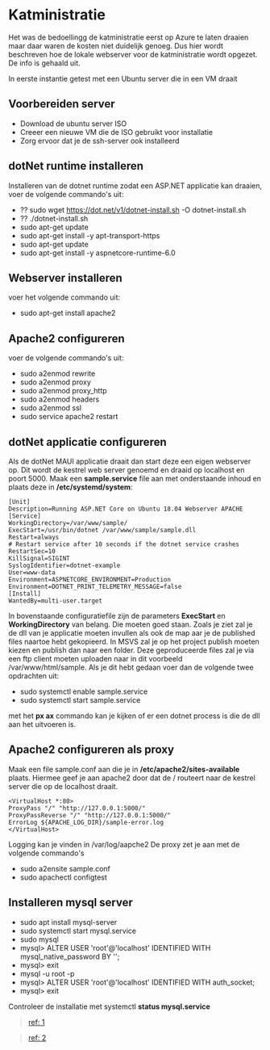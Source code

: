 # Katministratie

Het was de bedoellingg de katministratie eerst op Azure te laten draaien maar daar waren de kosten niet duidelijk genoeg. Dus hier wordt beschreven hoe de lokale webserver voor de katministratie wordt opgezet. De info is gehaald uit.

In eerste instantie getest met een Ubuntu server die in een VM draait

## Voorbereiden server
- Download de ubuntu server ISO
- Creeer een nieuwe VM die de ISO gebruikt voor installatie
- Zorg ervoor dat je de ssh-server ook installeerd

## dotNet runtime installeren
Installeren van de dotnet runtime zodat een ASP.NET applicatie kan draaien, voer de volgende commando's uit: 
- ?? sudo wget https://dot.net/v1/dotnet-install.sh -O dotnet-install.sh
- ?? ./dotnet-install.sh
- sudo apt-get update
- sudo apt-get install -y apt-transport-https
- sudo apt-get update
- sudo apt-get install -y aspnetcore-runtime-6.0

## Webserver installeren
voer het volgende commando uit:
- sudo apt-get install apache2

## Apache2 configureren
voer de volgende commando's uit:
- sudo a2enmod rewrite
- sudo a2enmod proxy
- sudo a2enmod proxy_http
- sudo a2enmod headers
- sudo a2enmod ssl
- sudo service apache2 restart

## dotNet applicatie configureren
Als de dotNet MAUI applicatie draait dan start deze een eigen webserver op. Dit wordt de kestrel web server genoemd en draaid op localhost en poort 5000.
Maak een **sample.service** file aan met onderstaande inhoud en plaats deze in **/etc/systemd/system**:
```
[Unit]
Description=Running ASP.NET Core on Ubuntu 18.04 Webserver APACHE
[Service]
WorkingDirectory=/var/www/sample/
ExecStart=/usr/bin/dotnet /var/www/sample/sample.dll
Restart=always
# Restart service after 10 seconds if the dotnet service crashes
RestartSec=10
KillSignal=SIGINT
SyslogIdentifier=dotnet-example
User=www-data
Environment=ASPNETCORE_ENVIRONMENT=Production
Environment=DOTNET_PRINT_TELEMETRY_MESSAGE=false
[Install]
WantedBy=multi-user.target
```
In bovenstaande configuratiefile zijn de parameters **ExecStart** en **WorkingDirectory** van belang. Die moeten goed staan. Zoals je ziet zal je de dll van je applicatie moeten invullen als ook de map aar je de published files naartoe hebt gekopieerd. In MSVS zal je op het project publish moeten kiezen en publish dan naar een folder. Deze geproduceerde files zal je via een ftp client moeten uploaden naar in dit voorbeeld /var/www/html/sample. Als je dit hebt gedaan voer dan de volgende twee opdrachten uit:

- sudo systemctl enable sample.service
- sudo systemctl start sample.service

met het **px ax** commando kan je kijken of er een dotnet process is die de dll aan het uitvoeren is.

## Apache2 configureren als proxy
Maak een file sample.conf aan die je in **/etc/apache2/sites-available** plaats. Hiermee geef je aan apache2 door dat de / routeert naar de kestrel server die op de localhost draait.
```
<VirtualHost *:80>
ProxyPass "/" "http://127.0.0.1:5000/"
ProxyPassReverse "/" "http://127.0.0.1:5000/"
ErrorLog ${APACHE_LOG_DIR}/sample-error.log
</VirtualHost>
```
Logging kan je vinden in /var/log/aapche2
De proxy zet je aan met de volgende commando's
- sudo a2ensite sample.conf
- sudo apachectl configtest

## Installeren mysql server
- sudo apt install mysql-server
- sudo systemctl start mysql.service
- sudo mysql
- mysql> ALTER USER 'root'@'localhost' IDENTIFIED WITH mysql_native_password BY '<PASSWORD>';
- mysql> exit
- mysql -u root -p
- mysql> ALTER USER 'root'@'localhost' IDENTIFIED WITH auth_socket;
- mysql> exit

Controleer de installatie met systemctl **status mysql.service**

>[ref: 1](https://www.syncfusion.com/blogs/post/hosting-multiple-asp-net-core-apps-in-ubuntu-linux-server-using-apache.aspx)

>[ref: 2](https://www.digitalocean.com/community/tutorials/how-to-install-mysql-on-ubuntu-20-04)
